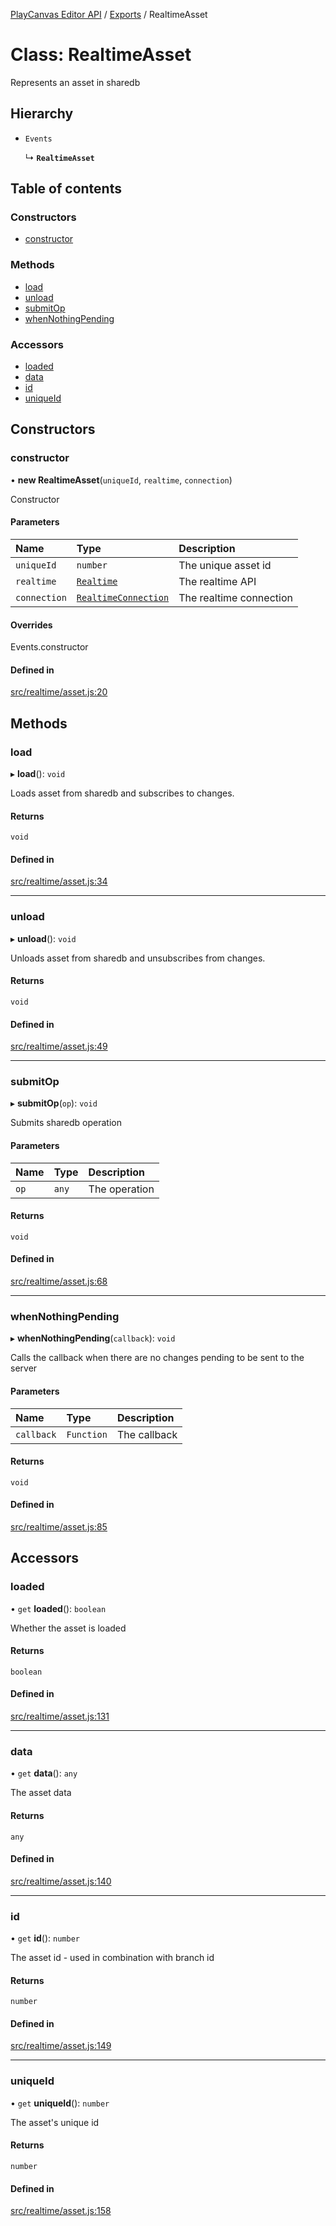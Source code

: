 [PlayCanvas Editor API](../README.md) / [Exports](../modules.md) / RealtimeAsset

# Class: RealtimeAsset

Represents an asset in sharedb

## Hierarchy

- `Events`

  ↳ **`RealtimeAsset`**

## Table of contents

### Constructors

- [constructor](RealtimeAsset.md#constructor)

### Methods

- [load](RealtimeAsset.md#load)
- [unload](RealtimeAsset.md#unload)
- [submitOp](RealtimeAsset.md#submitop)
- [whenNothingPending](RealtimeAsset.md#whennothingpending)

### Accessors

- [loaded](RealtimeAsset.md#loaded)
- [data](RealtimeAsset.md#data)
- [id](RealtimeAsset.md#id)
- [uniqueId](RealtimeAsset.md#uniqueid)

## Constructors

### constructor

• **new RealtimeAsset**(`uniqueId`, `realtime`, `connection`)

Constructor

#### Parameters

| Name | Type | Description |
| :------ | :------ | :------ |
| `uniqueId` | `number` | The unique asset id |
| `realtime` | [`Realtime`](Realtime.md) | The realtime API |
| `connection` | [`RealtimeConnection`](RealtimeConnection.md) | The realtime connection |

#### Overrides

Events.constructor

#### Defined in

[src/realtime/asset.js:20](https://github.com/playcanvas/editor-api/blob/76b7284/src/realtime/asset.js#L20)

## Methods

### load

▸ **load**(): `void`

Loads asset from sharedb and subscribes to changes.

#### Returns

`void`

#### Defined in

[src/realtime/asset.js:34](https://github.com/playcanvas/editor-api/blob/76b7284/src/realtime/asset.js#L34)

___

### unload

▸ **unload**(): `void`

Unloads asset from sharedb and unsubscribes from changes.

#### Returns

`void`

#### Defined in

[src/realtime/asset.js:49](https://github.com/playcanvas/editor-api/blob/76b7284/src/realtime/asset.js#L49)

___

### submitOp

▸ **submitOp**(`op`): `void`

Submits sharedb operation

#### Parameters

| Name | Type | Description |
| :------ | :------ | :------ |
| `op` | `any` | The operation |

#### Returns

`void`

#### Defined in

[src/realtime/asset.js:68](https://github.com/playcanvas/editor-api/blob/76b7284/src/realtime/asset.js#L68)

___

### whenNothingPending

▸ **whenNothingPending**(`callback`): `void`

Calls the callback when there are no changes pending to be
sent to the server

#### Parameters

| Name | Type | Description |
| :------ | :------ | :------ |
| `callback` | `Function` | The callback |

#### Returns

`void`

#### Defined in

[src/realtime/asset.js:85](https://github.com/playcanvas/editor-api/blob/76b7284/src/realtime/asset.js#L85)

## Accessors

### loaded

• `get` **loaded**(): `boolean`

Whether the asset is loaded

#### Returns

`boolean`

#### Defined in

[src/realtime/asset.js:131](https://github.com/playcanvas/editor-api/blob/76b7284/src/realtime/asset.js#L131)

___

### data

• `get` **data**(): `any`

The asset data

#### Returns

`any`

#### Defined in

[src/realtime/asset.js:140](https://github.com/playcanvas/editor-api/blob/76b7284/src/realtime/asset.js#L140)

___

### id

• `get` **id**(): `number`

The asset id - used in combination with branch id

#### Returns

`number`

#### Defined in

[src/realtime/asset.js:149](https://github.com/playcanvas/editor-api/blob/76b7284/src/realtime/asset.js#L149)

___

### uniqueId

• `get` **uniqueId**(): `number`

The asset's unique id

#### Returns

`number`

#### Defined in

[src/realtime/asset.js:158](https://github.com/playcanvas/editor-api/blob/76b7284/src/realtime/asset.js#L158)
